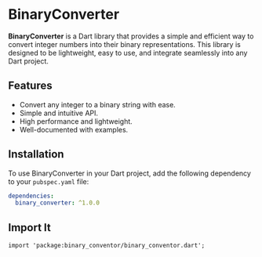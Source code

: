 # BinaryConverter

**BinaryConverter** is a Dart library that provides a simple and efficient way to convert integer numbers into their binary representations. This library is designed to be lightweight, easy to use, and integrate seamlessly into any Dart project.

## Features

- Convert any integer to a binary string with ease.
- Simple and intuitive API.
- High performance and lightweight.
- Well-documented with examples.

## Installation

To use BinaryConverter in your Dart project, add the following dependency to your `pubspec.yaml` file:

```yaml
dependencies:
  binary_converter: ^1.0.0
```
## Import It

```
import 'package:binary_conventor/binary_conventor.dart';
```